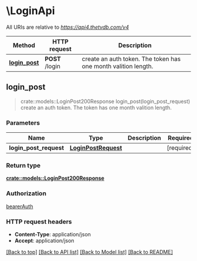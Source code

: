 # \LoginApi

All URIs are relative to *https://api4.thetvdb.com/v4*

Method | HTTP request | Description
------------- | ------------- | -------------
[**login_post**](LoginApi.md#login_post) | **POST** /login | create an auth token. The token has one month valition length.



## login_post

> crate::models::LoginPost200Response login_post(login_post_request)
create an auth token. The token has one month valition length.

### Parameters


Name | Type | Description  | Required | Notes
------------- | ------------- | ------------- | ------------- | -------------
**login_post_request** | [**LoginPostRequest**](LoginPostRequest.md) |  | [required] |

### Return type

[**crate::models::LoginPost200Response**](_login_post_200_response.md)

### Authorization

[bearerAuth](../README.md#bearerAuth)

### HTTP request headers

- **Content-Type**: application/json
- **Accept**: application/json

[[Back to top]](#) [[Back to API list]](../README.md#documentation-for-api-endpoints) [[Back to Model list]](../README.md#documentation-for-models) [[Back to README]](../README.md)

